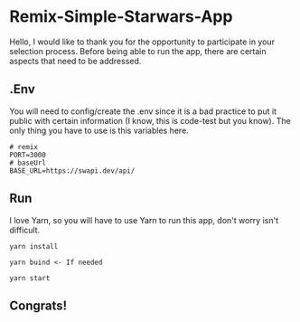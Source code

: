 # Remix-Simple-Starwars-App

Hello, I would like to thank you for the opportunity to participate in your selection process. Before being able to run the app, there are certain aspects that need to be addressed.

## .Env

You will need to config/create the .env since it is a bad practice to put it public with certain information (I know, this is code-test but you know). The only thing you have to use is this variables here.

```
# remix
PORT=3000
# baseUrl
BASE_URL=https://swapi.dev/api/
```

## Run

I love Yarn, so you will have to use Yarn to run this app, don't worry isn't difficult.

```
yarn install

yarn buind <- If needed

yarn start
```

## Congrats!
